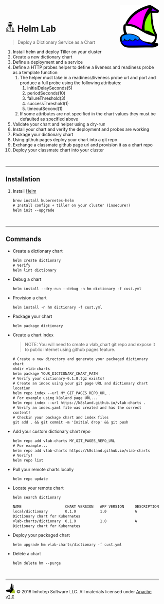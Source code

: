 <img src="../assets/k8sland.png" align="right" width="128" height="auto"/>

<br/>

# <img src="../assets/lab.png" width="32" height="auto"/> Helm Lab

> Deploy a Dictionary Service as a Chart

1. Install helm and deploy Tiller on your cluster
2. Create a new dictionary chart
3. Define a deployment and a service
4. Define a HTTP probes helper to define a liveness and readiness probe as a template function
   1. The helper must take in a readiness/liveness probe url and port and
      produce a full probe using the following attributes:
      1. initialDelaySeconds(5)
      2. periodSeconds(10)
      3. failureThreshold(3)
      4. successThreshold(1)
      5. timeoutSecond(1)
   1. If some attributes are not specified in the chart values they must
      be defaulted as specified above
5. Validate your chart and helper using a dry-run
6. Install your chart and verify the deployment and probes are working
7. Package your dictionary chart
8. Using github pages deploy your chart into a git repo
9. Exchange a classmate github page url and provision it as a chart repo
10. Deploy your classmate chart into your cluster

<br/>

---

## Installation

1. Install [Helm](https://github.com/helm/helm/blob/master/docs/install.md)

   ```shell
   brew install kubernetes-helm
   # Install configs + tiller on your cluster (insecure!)
   helm init --upgrade
   ```

<br/>

---

## Commands

- Create a dictionary chart

  ```shell
  helm create dictionary
  # Verify
  helm lint dictionary
  ```

- Debug a chart

  ```shell
  helm install --dry-run --debug -n hm dictionary -f cust.yml
  ```

- Provision a chart

  ```shell
  helm install -n hm dictionary -f cust.yml
  ```

- Package your chart

  ```shell
  helm package dictionary
  ```

- Create a chart index

  > NOTE: You will need to create a vlab_chart git repo and expose it to
  > public internet using github pages feature.

  ```shell
  # Create a new directory and generate your packaged dictionary chart
  mkdir vlab-charts
  helm package YOUR_DICTIONARY_CHART_PATH
  # Verify your dictionary-0.1.0.tgz exists!
  # Create an index using your git page URL and dictionary chart location
  helm repo index --url MY_GIT_PAGES_REPO_URL .
  # For example using k8sland page URL...
  helm repo index --url https://k8sland.github.io/vlab-charts .
  # Verify an index.yaml file was created and has the correct content!
  # Checkin your package chart and index files
  git add . && git commit -m 'Initial drop' && git push
  ```

- Add your custom dictionary chart repo

  ```shell
  helm repo add vlab-charts MY_GIT_PAGES_REPO_URL
  # For example...
  helm repo add vlab-charts https://k8sland.github.io/vlab-charts
  # Verify!
  helm repo list
  ```

- Pull your remote charts locally

  ```shell
  helm repo update
  ```

- Locate your remote chart

  ```shell
  helm search dictionary
  ```

  ```text
  NAME                    CHART VERSION   APP VERSION     DESCRIPTION
  local/dictionary        0.1.0           1.0             A Dictionary chart for Kubernetes
  vlab-charts/dictionary  0.1.0           1.0             A Dictionary chart for Kubernetes
  ```

- Deploy your packaged chart

  ```shell
  helm upgrade hm vlab-charts/dictionary -f cust.yml
  ```

- Delete a chart

    ```shell
    helm delete hm --purge
    ```

<br/>

---
<img src="../assets/imhotep_logo.png" width="32" height="auto"/> © 2018 Imhotep Software LLC.
All materials licensed under [Apache v2.0](http://www.apache.org/licenses/LICENSE-2.0)
